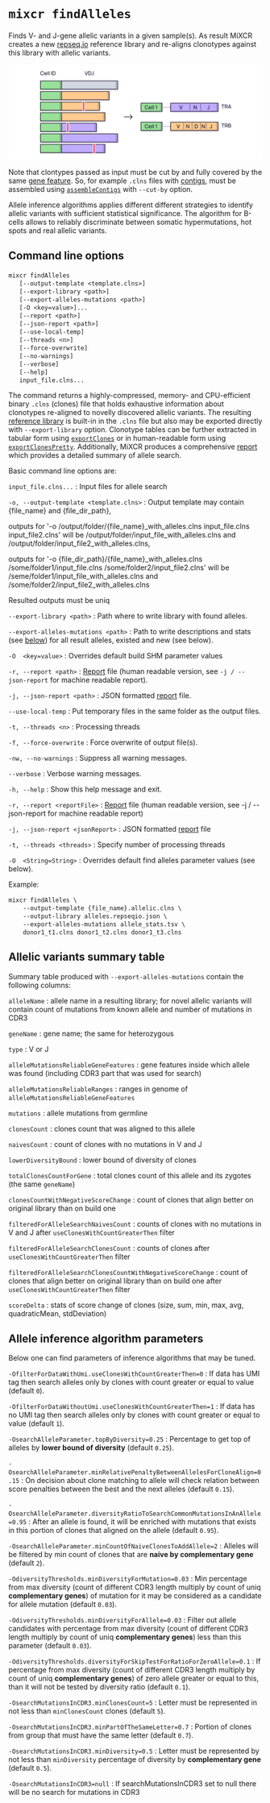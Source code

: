 # `mixcr findAlleles`

Finds V- and J-gene allelic variants in a given sample(s). As result MiXCR creates a new [repseq.io](ref-repseqio-json-format.md) reference library and re-aligns clonotypes against this library with allelic variants.

![](pics/findAlleles.svg)

Note that clontypes passed as input must be cut by and fully covered by the same [gene feature](mixcr-assemble.md#core-assembler-parameters). So, for example `.clns` files with [contigs](overview-analysis-overview.md#contig-assemblymixcr-assemblecontigsmd), must be assembled using [`assembleContigs`](mixcr-assembleContigs.md) with `--cut-by` option.

Allele inference algorithms applies different different strategies to identify allelic variants with sufficient statistical significance. The algorithm for B-cells allows to reliably discriminate between somatic hypermutations, hot spots and real allelic variants.  


## Command line options

```
mixcr findAlleles 
   [--output-template <template.clns>] 
   [--export-library <path>] 
   [--export-alleles-mutations <path>] 
   [-O <key=value>]... 
   [--report <path>] 
   [--json-report <path>] 
   [--use-local-temp] 
   [--threads <n>] 
   [--force-overwrite] 
   [--no-warnings] 
   [--verbose] 
   [--help] 
   input_file.clns...
```
The command returns a highly-compressed, memory- and CPU-efficient binary `.clns` (clones) file that holds exhaustive information about clonotypes re-aligned to novelly discovered allelic variants. The resulting [reference library](ref-repseqio-json-format.md) is built-in in the `.clns` file but also may be exported directly with `--export-library` option. Clonotype tables can be further extracted in tabular form using [`exportClones`](./mixcr-export.md#clonotype-tables) or in human-readable form using [`exportClonesPretty`](./mixcr-exportPretty.md#clonotypes). Additionally, MiXCR produces a comprehensive [report](./report-findAlleles.md) which provides a detailed summary of allele search.

Basic command line options are:

`input_file.clns...`
: Input files for allele search

`-o, --output-template <template.clns>`
: Output template may contain {file_name} and {file_dir_path},

outputs for '-o /output/folder/{file_name}_with_alleles.clns input_file.clns input_file2.clns' will be /output/folder/input_file_with_alleles.clns and /output/folder/input_file2_with_alleles.clns,

outputs for '-o {file_dir_path}/{file_name}_with_alleles.clns /some/folder1/input_file.clns /some/folder2/input_file2.clns' will be /seme/folder1/input_file_with_alleles.clns and /some/folder2/input_file2_with_alleles.clns

Resulted outputs must be uniq

`--export-library <path>`
: Path where to write library with found alleles.

`--export-alleles-mutations <path>`
: Path to write descriptions and stats (see [below](#allelic-variants-summary-table)) for all result alleles, existed and new (see below).

`-O  <key=value>`
: Overrides default build SHM parameter values

`-r, --report <path>`
: [Report](./report-findAlleles.md) file (human readable version, see `-j / --json-report` for machine readable report).

`-j, --json-report <path>`
: JSON formatted [report](./report-findAlleles.md) file.

`--use-local-temp`
: Put temporary files in the same folder as the output files.

`-t, --threads <n>`
: Processing threads

`-f, --force-overwrite`
: Force overwrite of output file(s).

`-nw, --no-warnings`
: Suppress all warning messages.

`--verbose`
: Verbose warning messages.

`-h, --help`
: Show this help message and exit.

`-r, --report <reportFile>`
: [Report](./report-findAlleles.md) file (human readable version, see -j / --json-report for machine readable report)

`-j, --json-report <jsonReport>`
: JSON formatted [report](./report-findAlleles.md) file

`-t, --threads <threads>`
: Specify number of processing threads

`-O  <String=String>` 
: Overrides default find alleles parameter values (see below).


Example:
```shell
mixcr findAlleles \
    --output-template {file_name}.allelic.clns \
    --output-library alleles.repseqio.json \
    --export-alleles-mutations allele_stats.tsv \
    donor1_t1.clns donor1_t2.clns donor1_t3.clns
```



## Allelic variants summary table

Summary table produced with `--export-alleles-mutations` contain the following columns:

`alleleName`
: allele name in a resulting library; for novel allelic variants will contain count of mutations from known allele and number of mutations in CDR3

`geneName`
: gene name; the same for heterozygous

`type`
: V or J

`alleleMutationsReliableGeneFeatures`
: gene features inside which allele was found (including CDR3 part that was used for search)

`alleleMutationsReliableRanges`
: ranges in genome of `alleleMutationsReliableGeneFeatures`

`mutations`
: allele mutations from germline

`clonesCount`
: clones count that was aligned to this allele

`naivesCount`
: count of clones with no mutations in V and J

`lowerDiversityBound`
: lower bound of diversity of clones

`totalClonesCountForGene`
: total clones count of this allele and its zygotes (the same `geneName`)

`clonesCountWithNegativeScoreChange`
: count of clones that align better on original library than on build one

`filteredForAlleleSearchNaivesCount`
: counts of clones with no mutations in V and J after `useClonesWithCountGreaterThen` filter

`filteredForAlleleSearchClonesCount`
: counts of clones after `useClonesWithCountGreaterThen` filter

`filteredForAlleleSearchClonesCountWithNegativeScoreChange`
: count of clones that align better on original library than on build one after `useClonesWithCountGreaterThen` filter

`scoreDelta`
: stats of score change of clones (size, sum, min, max, avg, quadraticMean, stdDeviation)


## Allele inference algorithm parameters

Below one can find parameters of inference algorithms that may be tuned.

`-OfilterForDataWithUmi.useClonesWithCountGreaterThen=0`
: If data has UMI tag then search alleles only by clones with count greater or equal to value (default `0`).

`-OfilterForDataWithoutUmi.useClonesWithCountGreaterThen=1`
: If data has no UMI tag then search alleles only by clones with count greater or equal to value (default `1`).

`-OsearchAlleleParameter.topByDiversity=0.25`
: Percentage to get top of alleles by **lower bound of diversity** (default `0.25`).

`-OsearchAlleleParameter.minRelativePenaltyBetweenAllelesForCloneAlign=0.15`
: On decision about clone matching to allele will check relation between score penalties between the best and the next alleles (default `0.15`).

`-OsearchAlleleParameter.diversityRatioToSearchCommonMutationsInAnAllele=0.95`
: After an allele is found, it will be enriched with mutations that exists in this portion of clones that aligned on the allele (default `0.95`).

`-OsearchAlleleParameter.minCountOfNaiveClonesToAddAllele=2`
: Alleles will be filtered by min count of clones that are **naive by complementary gene** (default `2`).

`-OdiversityThresholds.minDiversityForMutation=0.03`
: Min percentage from max diversity (count of different CDR3 length multiply by count of uniq **complementary genes**) of mutation for it may be considered as a candidate for allele mutation (default `0.03`).

`-OdiversityThresholds.minDiversityForAllele=0.03`
: Filter out allele candidates with percentage from max diversity (count of different CDR3 length multiply by count of uniq **complementary genes**) less than this parameter (default `0.03`).

`-OdiversityThresholds.diversityForSkipTestForRatioForZeroAllele=0.1`
: If percentage from max diversity (count of different CDR3 length multiply by count of uniq **complementary genes**) of zero allele greater or equal to this, than it will not be tested by diversity ratio (default `0.1`).

`-OsearchMutationsInCDR3.minClonesCount=5`
: Letter must be represented in not less than `minClonesCount` clones (default `5`).

`-OsearchMutationsInCDR3.minPartOfTheSameLetter=0.7`
: Portion of clones from group that must have the same letter (default `0.7`).

`-OsearchMutationsInCDR3.minDiversity=0.5`
: Letter must be represented by not less than `minDiversity` percentage of diversity by **complementary gene** (default `0.5`).

`-OsearchMutationsInCDR3=null`
: If searchMutationsInCDR3 set to null there will be no search for mutations in CDR3
